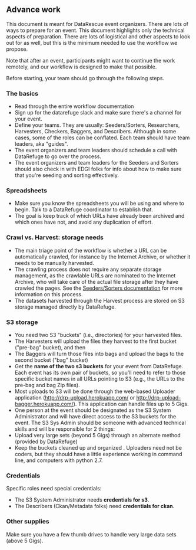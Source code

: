 
## Advance work

This document is meant for DataRescue event organizers. There are lots of ways to prepare for an event. This document highlights only the technical aspects of preparation. There are lots of logistical and other aspects to look out for as well, but this is the minimum needed to use the workflow we propose.  

Note that after an event, participants might want to continue the work remotely, and our workflow is designed to make that possible.


Before starting, your team should go through the following steps. 

### The basics
- Read through the entire workflow documentation
- Sign up for the datarefuge slack and make sure there's a channel for your event. 
- Define your teams. They are usually: Seeders/Sorters, Researchers, Harvesters, Checkers, Baggers, and Describers. Although in some cases, some of the roles can be conflated. Each team should have team leaders, aka "guides". 
- The event organizers and team leaders should schedule a call with DataRefuge to go over the process. 
- The event organizers and team leaders for the Seeders and Sorters should also check in with EDGI folks for info about how to make sure that you're seeding and sorting effectively. 

### Spreadsheets
- Make sure you know the spreadsheets you will be using and where to begin. Talk to a DataRefuge coordinator to establish that.
 - The goal is keep track of which URLs have already been archived and which ones have not, and avoid any duplication of effort. 

### Crawl vs. Harvest: storage needs 
- The main triage point of the workflow is whether a URL can be automatically crawled, for instance by the Internet Archive, or whether it  needs to be manually harvested.
 - The crawling process does not require any separate storage management, as the crawlable URLs are nominated to the Internet Archive, who will take care of the actual file storage after they have crawled the pages. See the [Seeders/Sorters documentation](seednsort.md) for more information on this process. 
 - The datasets harvested through the Harvest process are stored on S3 storage managed directly by DataRefuge.

### S3 storage
- You need two S3 "buckets" (i.e., directories) for your harvested files.  
 - The Harvesters will upload the files they harvest to the first bucket ("pre-bag" bucket), and then
 - The Baggers will turn those files into bags and upload the bags to the second bucket ("bag" bucket)
- Get the **name of the two s3 buckets** for your event from DataRefuge. Each event has its own pair of buckets, so you'll need to refer to those specific bucket names in all URLs pointing to S3 (e.g., the URLs to the pre-bag and bag Zip files).
 - Most uploads to S3 will be done through the web-based Uploader application (http://drp-upload.herokuapp.com/ or http://drp-upload-bagger.herokuapp.com/). This application can handle files up to 5 Gigs.
 - One person at the event should be designated as the S3 System Administrator and will have direct access to the S3 buckets for the event. The S3 Sys Admin should be someone with advanced technical skills and will be responsible for 2 things:
  - Upload very large sets (beyond 5 Gigs) through an alternate method (provided by DataRefuge)
  - Keep the buckets cleaned up and organized . Uploaders need not be coders, but they should have a little experience working in command line, and computers with python 2.7.
  
### Credentials
Specific roles need special credentials:
- The S3 System Administrator needs **credentials for s3**. 
- The Describers (Ckan/Metadata folks) need **credentials for ckan**. 

### Other supplies
Make sure you have a few thumb drives to handle very large data sets (above 5 Gigs).


